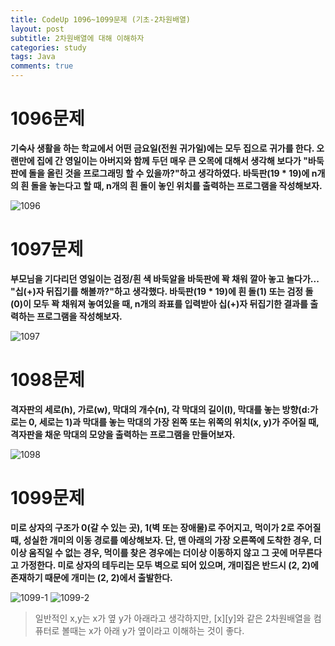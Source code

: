 ```yaml
---
title: CodeUp 1096~1099문제 (기초-2차원배열)
layout: post
subtitle: 2차원배열에 대해 이해하자
categories: study
tags: Java
comments: true
---
```


# 1096문제

**기숙사 생활을 하는 학교에서 어떤 금요일(전원 귀가일)에는 모두 집으로 귀가를 한다.
오랜만에 집에 간 영일이는 아버지와 함께 두던 매우 큰 오목에 대해서 생각해 보다가
"바둑판에 돌을 올린 것을 프로그래밍 할 수 있을까?"하고 생각하였다.
바둑판(19 * 19)에 n개의 흰 돌을 놓는다고 할 때,
n개의 흰 돌이 놓인 위치를 출력하는 프로그램을 작성해보자.**

![1096](/assets/1096.PNG)

# 1097문제

**부모님을 기다리던 영일이는 검정/흰 색 바둑알을 바둑판에 꽉 채워 깔아 놓고 놀다가...
"십(+)자 뒤집기를 해볼까?"하고 생각했다.
바둑판(19 * 19)에 흰 돌(1) 또는 검정 돌(0)이 모두 꽉 채워져 놓여있을 때,
n개의 좌표를 입력받아 십(+)자 뒤집기한 결과를 출력하는 프로그램을 작성해보자.**

![1097](/assets/1097.PNG)

# 1098문제

**격자판의 세로(h), 가로(w), 막대의 개수(n), 각 막대의 길이(l),
막대를 놓는 방향(d:가로는 0, 세로는 1)과
막대를 놓는 막대의 가장 왼쪽 또는 위쪽의 위치(x, y)가 주어질 때,
격자판을 채운 막대의 모양을 출력하는 프로그램을 만들어보자.**

![1098](/assets/1098.PNG)

# 1099문제

**미로 상자의 구조가 0(갈 수 있는 곳), 1(벽 또는 장애물)로 주어지고,
먹이가 2로 주어질 때, 성실한 개미의 이동 경로를 예상해보자.
단, 맨 아래의 가장 오른쪽에 도착한 경우, 더 이상 움직일 수 없는 경우, 먹이를 찾은 경우에는
더이상 이동하지 않고 그 곳에 머무른다고 가정한다.
미로 상자의 테두리는 모두 벽으로 되어 있으며,
개미집은 반드시 (2, 2)에 존재하기 때문에 개미는 (2, 2)에서 출발한다.**

![1099-1](/assets/1099-1.PNG)
![1099-2](/assets/1099-2_eawkn2v3s.PNG)

>일반적인 x,y는 x가 옆 y가 아래라고 생각하지만, [x][y]와 같은 2차원배열을 컴퓨터로 볼때는 x가 아래 y가 옆이라고 이해하는 것이 좋다.
